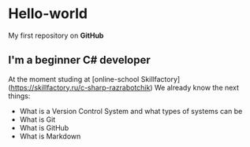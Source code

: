 # Hello-world
My first repository on **GitHub**
## I'm a beginner C# developer
At the moment studing at [online-school Skillfactory] (https://skillfactory.ru/c-sharp-razrabotchik)
We already know the next things:
+ What is a Version Control System and what types of systems can be
+ What is Git
+ What is GitHub
+ What is Markdown
